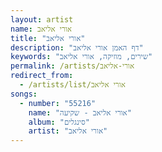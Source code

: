 ```yaml
---
layout: artist
name: אורי אליאב
title: "אורי אליאב"
description: "דף האמן אורי אליאב"
keywords: "שירים, מוזיקה, אורי אליאב"
permalink: /artists/אורי-אליאב
redirect_from:
  - /artists/list/אורי אליאב
songs:
  - number: "55216"
    name: "אורי אליאב - שקיעה"
    album: "סינגלים"
    artist: "אורי אליאב"
---
```

